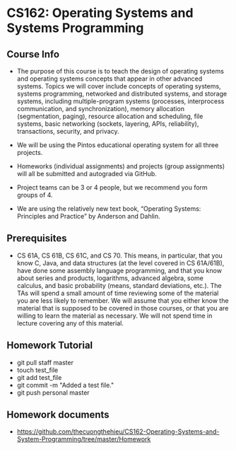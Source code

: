 # CS162: Operating Systems and Systems Programming
## Course Info
- The purpose of this course is to teach the design of operating systems and operating systems concepts that appear in other advanced systems. Topics we will cover include concepts of operating systems, systems programming, networked and distributed systems, and storage systems, including multiple-program systems (processes, interprocess communication, and synchronization), memory allocation (segmentation, paging), resource allocation and scheduling, file systems, basic networking (sockets, layering, APIs, reliability), transactions, security, and privacy.

- We will be using the Pintos educational operating system for all three projects.

- Homeworks (individual assignments) and projects (group assignments) will all be submitted and autograded via GitHub.

- Project teams can be 3 or 4 people, but we recommend you form groups of 4.

- We are using the relatively new text book, “Operating Systems: Principles and Practice” by Anderson and Dahlin.

## Prerequisites
- CS 61A, CS 61B, CS 61C, and CS 70. This means, in particular, that you know C, Java, and data structures (at the level covered in CS 61A/61B), have done some assembly language programming, and that you know about series and products, logarithms, advanced algebra, some calculus, and basic probability (means, standard deviations, etc.). The TAs will spend a small amount of time reviewing some of the material you are less likely to remember. We will assume that you either know the material that is supposed to be covered in those courses, or that you are willing to learn the material as necessary. We will not spend time in lecture covering any of this material.

## Homework Tutorial
  - git pull staff master
  - touch test_file
  - git add test_file
  - git commit -m "Added a test file."
  - git push personal master

## Homework documents
  - https://github.com/thecuongthehieu/CS162-Operating-Systems-and-System-Programming/tree/master/Homework
